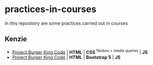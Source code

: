 # practices-in-courses
In this repository are some practices carried out in courses

## Kenzie
* [Project Burger King Code](https://rafaeldgeo.github.io/my-practices-in-frontend-courses/bkb-code-kenzie/project-bkb-code-css/) | **HTML** | **CSS** <sup>flexbox + media queries</sup> | **JS**
* [Project Burger King Code](https://rafaeldgeo.github.io/my-practices-in-frontend-courses/bkb-code-kenzie/project-bkb-code-bootstrap/) | **HTML** | **Bootstrap 5** | **JS**
